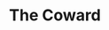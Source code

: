 ---
title: "The Coward"
year: 1965
rating: 4
stars: "★★★★"
rewatched: false
permalink: "the-coward-1965"
watched_on: 2024-01-06
---